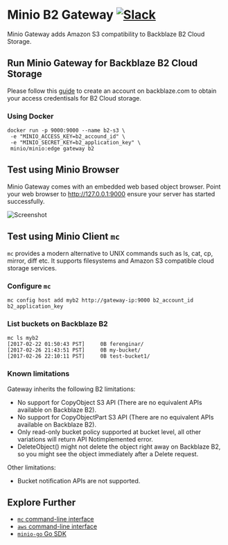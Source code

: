 # Minio B2 Gateway [![Slack](https://slack.minio.io/slack?type=svg)](https://slack.minio.io)
Minio Gateway adds Amazon S3 compatibility to Backblaze B2 Cloud Storage.

## Run Minio Gateway for Backblaze B2 Cloud Storage
Please follow this [guide](https://www.backblaze.com/b2/docs/quick_account.html) to create an account on backblaze.com to obtain your access credentisals for B2 Cloud storage.

### Using Docker
```
docker run -p 9000:9000 --name b2-s3 \
 -e "MINIO_ACCESS_KEY=b2_accound_id" \
 -e "MINIO_SECRET_KEY=b2_application_key" \
 minio/minio:edge gateway b2
```

## Test using Minio Browser
Minio Gateway comes with an embedded web based object browser. Point your web browser to http://127.0.0.1:9000 ensure your server has started successfully.

![Screenshot](https://raw.githubusercontent.com/minio/minio/master/docs/screenshots/minio-browser-gateway.png)

## Test using Minio Client `mc`
`mc` provides a modern alternative to UNIX commands such as ls, cat, cp, mirror, diff etc. It supports filesystems and Amazon S3 compatible cloud storage services.

### Configure `mc`
```
mc config host add myb2 http://gateway-ip:9000 b2_account_id b2_application_key
```

### List buckets on Backblaze B2
```
mc ls myb2
[2017-02-22 01:50:43 PST]     0B ferenginar/
[2017-02-26 21:43:51 PST]     0B my-bucket/
[2017-02-26 22:10:11 PST]     0B test-bucket1/
```

### Known limitations
Gateway inherits the following B2 limitations:

- No support for CopyObject S3 API (There are no equivalent APIs available on Backblaze B2).
- No support for CopyObjectPart S3 API (There are no equivalent APIs available on Backblaze B2).
- Only read-only bucket policy supported at bucket level, all other variations will return API Notimplemented error.
- DeleteObject() might not delete the object right away on Backblaze B2, so you might see the object immediately after a Delete request.

Other limitations:

- Bucket notification APIs are not supported.

## Explore Further
- [`mc` command-line interface](https://docs.minio.io/docs/minio-client-quickstart-guide)
- [`aws` command-line interface](https://docs.minio.io/docs/aws-cli-with-minio)
- [`minio-go` Go SDK](https://docs.minio.io/docs/golang-client-quickstart-guide)
